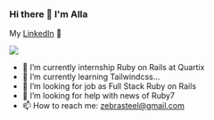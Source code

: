 ### Hi there 👋 I'm Alla
My <a href="https://www.linkedin.com/in/alla-massorova-477551116/">LinkedIn</a> 💼

![](https://github.com/Arrrlekino/Arrrlekino/blob/main/hello333.gif)
<!--
<img src="https://media1.giphy.com/media/13HgwGsXF0aiGY/giphy.gif"/>
<img align="right" src="https://media1.giphy.com/media/13HgwGsXF0aiGY/giphy.gif" />
![](hello003.gif)
<p><img src="https://giphy.com/embed/wC5ymiMZSvaXPD4wdf" width="100%" height="100%" style="position:absolute" /></p>
<img src="https://giphy.com/embed/q1VqUDi4nIc51teOZh" />
<img src="https://github.com/Arrrlekino/Arrrlekino/raw/main/hello003.gif" width="100%"/>
![](https://github.com/Arrrlekino/Arrrlekino/blob/main/hello003.gif)
https://github.com/Arrrlekino/Arrrlekino/blob/main/hello0012.gif.mp4
<iframe src="https://giphy.com/embed/q1VqUDi4nIc51teOZh" width="480" height="113" frameBorder="0" class="giphy-embed" allowFullScreen></iframe><p><a href="https://giphy.com/gifs/hello-q1VqUDi4nIc51teOZh">via GIPHY</a></p>
-->
<!--
**Arrrlekino/Arrrlekino** is a ✨ _special_ ✨ repository because its `README.md` (this file) appears on your GitHub profile.

Here are some ideas to get you started:
-->
- 🔭 I’m currently internship Ruby on Rails at Quartix
- 🌱 I’m currently learning Tailwindcss...
- 👯 I’m looking for job as Full Stack Ruby on Rails
- 🤔 I’m looking for help with news of Ruby7
- 📫 How to reach me: zebrasteel@gmail.com 







